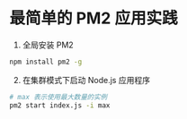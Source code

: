 # 最简单的 PM2 应用实践

1. 全局安装 PM2

```sh
npm install pm2 -g
```

2. 在集群模式下启动 Node.js 应用程序

```sh
# max 表示使用最大数量的实例
pm2 start index.js -i max
```
